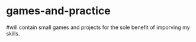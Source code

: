 # games-and-practice
#will contain small games and projects for the sole benefit of imporving my skills.
